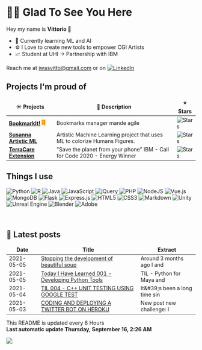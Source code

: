 <h1> 🙋‍♂️ Glad To See You Here </h1>
<p> Hey my name is <strong> Vittorio </strong> 👋<p>

- 🧠 Currently learning ML and AI 
- ⚙️ I Love to create new tools to empower CGI Artists
- 📈 Student at UHI -> Partnership with IBM

Reach me at iwasvitto@gmail.com or on <a href="https://www.linkedin.com/in/vittorio-rivabella/">
<img alt="LinkedIn" src="https://img.shields.io/badge/linkedin%20-%230077B5.svg?&style=flat-square&logo=linkedin&logoColor=white"/>
</a>

<h2>Projects I'm proud of</h2>
<table>
  <thead align="center">
    <tr border: none;>
      <td><b>☀️ Projects</b></td>
      <td><b>💬 Description</b></td>
      <td><b>⭐ Stars</b></td>
    </tr>
  </thead>
  <tbody>
    <tr>
      <td><a href="https://github.com/Eversmile12/BookmarkIt"><b>BookmarkIt!<img src="./icons/bookmarkit_16x16.png"width=15 height=15></b></a></td>
      <td> Bookmarks manager mande agile</td>
      <td><img alt="Stars" src="https://img.shields.io/github/stars/Eversmile12/BookmarkIt?style=flat-square&labelColor=343b41"/></td>
    </tr>
    <tr>
      <td><a href="https://github.com/Eversmile12/susanna-server"><b>Susanna Artistic ML</b></a></td>
      <td> Artistic Machine Learning project that uses ML to colorize Humans Figures.</td>
      <td><img alt="Stars" src="https://img.shields.io/github/stars/Eversmile12/susanna-server?style=flat-square&labelColor=343b41"/></td>
    </tr>
    <tr>
      <td><a href="https://github.com/Eversmile12/TerraCare-public"><b>TerraCare Extension</b></a></td>
      <td> "Save the planet from your phone" IBM - Call for Code 2020 - Energy Winner</td>
      <td><img alt="Stars" src="https://img.shields.io/github/stars/Eversmile12/TerraCare-public?style=flat-square&labelColor=343b41"/></td>
    </tr>
  </tbody>
</table>

<h2>Things I use </h2>
<p>
<img alt="Python" src="https://img.shields.io/badge/python%20-%2314354C.svg?&style=flat-square&logo=python&logoColor=white"/>
<img alt="R" src="https://img.shields.io/badge/r-%23276DC3.svg?&style=flat-square&logo=r&logoColor=white"/>
<img alt="Java" src="https://img.shields.io/badge/java-%23ED8B00.svg?&style=flat-square&logo=java&logoColor=white"/>


<img alt="JavaScript"  src="https://img.shields.io/badge/javascript%20-%23323330.svg?&style=flat-square&logo=javascript&logoColor=%23F7DF1E"/>
<img alt="jQuery"  src="https://img.shields.io/badge/jquery%20-%230769AD.svg?&style=flat-square&logo=jquery&logoColor=white"/>

<img alt="PHP"  src="https://img.shields.io/badge/php-%23777BB4.svg?&style=flat-square&logo=php&logoColor=white"/>
<img alt="NodeJS"  src="https://img.shields.io/badge/node.js%20-%2343853D.svg?&style=flat-square&logo=node.js&logoColor=white">
<img alt="Vue.js"  src="https://img.shields.io/badge/vuejs%20-%2335495e.svg?&style=flat-square&logo=vue.js&logoColor=%234FC08D"/>

<img alt="MongoDB"  src ="https://img.shields.io/badge/MongoDB-%234ea94b.svg?&style=flat-square&logo=mongodb&logoColor=white"/>

<img alt="Flask"  src="https://img.shields.io/badge/flask%20-%23000.svg?&style=flat-square&logo=flask&logoColor=white"/>
<img alt="Express.js"  src="https://img.shields.io/badge/express.js%20-%23404d59.svg?&style=flat-square"/>

<img alt="HTML5"  src="https://img.shields.io/badge/html5%20-%23E34F26.svg?&style=flat-square&logo=html5&logoColor=white"/>
<img alt="CSS3"  src="https://img.shields.io/badge/css3%20-%231572B6.svg?&style=flat-square&logo=css3&logoColor=white"/>
<img alt="Markdown"  src="https://img.shields.io/badge/markdown-%23000000.svg?&style=flat-square&logo=markdown&logoColor=white"/>

<img alt="Unity"  src="https://img.shields.io/badge/unity%20-%23000000.svg?&style=flat-square&logo=unity&logoColor=white"/>
<img alt="Unreal Engine " src="https://img.shields.io/badge/unreal%20engine%20-%23313131.svg?&style=flat-square&logo=unreal%20engine&logoColor=white"/>
<img alt="Blender"  src="https://img.shields.io/badge/blender%20-%23F5792A.svg?&style=flat-square&logo=blender&logoColor=white"/>
<img alt="Adobe" src="https://img.shields.io/badge/adobe%20-%23FF0000.svg?&style=flat-square&logo=adobe&logoColor=white"/>

</p>
<br>    


<h2> 📃 Latest posts </h2>
<table>
  <thead align=center>
    <td><b>Date</b></td>
    <td><b>Title</b></td>
    <td><b>Extract</b></td>
  </thead>
  <tbody>
    <tr>
    <td>2021-05-05</td>
    <td><a href="https:&#x2F;&#x2F;binaryroot.xyz&#x2F;post.php?post_id&#x3D;179">Stopping the development of beautiful soup </a></td>
    <td>Around 3 months ago I and</td>
    </tr>
    <tr>
    <td>2021-05-05</td>
    <td><a href="https:&#x2F;&#x2F;binaryroot.xyz&#x2F;post.php?post_id&#x3D;112">Today I Have Learned 001 - Developing Python Tools</a></td>
    <td>TIL - Python for Maya and</td>
    </tr>
      <tr>
    <td>2021-05-04</td>
    <td><a href="https:&#x2F;&#x2F;binaryroot.xyz&#x2F;post.php?post_id&#x3D;112">TIL 004 - C++ UNIT TESTING USING GOOGLE TEST </a></td>
    <td>It&amp;#39;s been a long time sin</td>
    </tr>
    <tr>
    <td>2021-05-03</td>
    <td><a href="https:&#x2F;&#x2F;binaryroot.xyz&#x2F;post.php?post_id&#x3D;112">CODING AND DEPLOYING A TWITTER BOT ON HEROKU</a></td>
    <td>New post new challenge: I</td>
    </tr>
  </tbody>
</table>



<p >This README is updated every 6 Hours <br>
<strong>Last automatic update Thursday, September 16, 2:26 AM</strong></p>
<img src="https://img.shields.io/github/workflow/status/Eversmile12/Eversmile12/README%20build?logo=github">